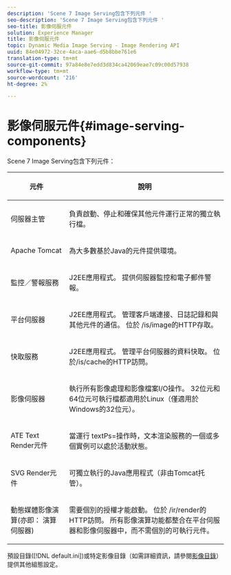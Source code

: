 ```yaml
---
description: 'Scene 7 Image Serving包含下列元件 '
seo-description: 'Scene 7 Image Serving包含下列元件 '
seo-title: 影像伺服元件
solution: Experience Manager
title: 影像伺服元件
topic: Dynamic Media Image Serving - Image Rendering API
uuid: 84e04972-32ce-4aca-aae6-d5b8bbe761e6
translation-type: tm+mt
source-git-commit: 97a84e8e7edd3d834ca42069eae7c09c00d57938
workflow-type: tm+mt
source-wordcount: '216'
ht-degree: 2%

---
```



# 影像伺服元件{#image-serving-components}

Scene 7 Image Serving包含下列元件：

<table id="table_534AF33FE5C4453EACAE0DF35E8E3B63"> 
 <thead> 
  <tr> 
   <th colname="col1" class="entry"> <p>元件 </p> </th> 
   <th colname="col2" class="entry"> <p>說明 </p> </th> 
  </tr>
 </thead>
 <tbody> 
  <tr> 
   <td colname="col1"> <p>伺服器主管 </p> </td> 
   <td colname="col2"> <p>負責啟動、停止和確保其他元件運行正常的獨立執行檔。 </p> </td> 
  </tr> 
  <tr> 
   <td colname="col1"> <p>Apache Tomcat </p> </td> 
   <td colname="col2"> <p>為大多數基於Java的元件提供環境。 </p> </td> 
  </tr> 
  <tr> 
   <td colname="col1"> <p>監控／警報服務 </p> </td> 
   <td colname="col2"> <p>J2EE應用程式。 提供伺服器監控和電子郵件警報。 </p> </td> 
  </tr> 
  <tr> 
   <td colname="col1"> <p>平台伺服器 </p> </td> 
   <td colname="col2"> <p>J2EE應用程式。 管理客戶端連接、日誌記錄和與其他元件的通信。 位於<span class="filepath"> /is/image</span>的HTTP存取。 </p> </td> 
  </tr> 
  <tr> 
   <td colname="col1"> <p>快取服務 </p> </td> 
   <td colname="col2"> <p>J2EE應用程式。 管理平台伺服器的資料快取。 位於/is/cache的HTTP訪問。 </p> </td> 
  </tr> 
  <tr> 
   <td colname="col1"> <p>影像伺服器 </p> </td> 
   <td colname="col2"> <p>執行所有影像處理和影像檔案I/O操作。 32位元和64位元可執行檔都適用於Linux（僅適用於Windows的32位元）。 </p> </td> 
  </tr> 
  <tr> 
   <td colname="col1"> <p>ATE Text Render元件 </p> </td> 
   <td colname="col2"> <p>當運行<span class="codeph"> textPs=</span>操作時，文本渲染服務的一個或多個實例可以處於活動狀態。 </p> </td> 
  </tr> 
  <tr> 
   <td colname="col1"> <p>SVG Render元件 </p> </td> 
   <td colname="col2"> <p>可獨立執行的Java應用程式（非由Tomcat托管）。 </p> </td> 
  </tr> 
  <tr> 
   <td colname="col1"> <p>動態媒體影像演算(亦即： 演算伺服器) </p> </td> 
   <td colname="col2"> <p>需要個別的授權才能啟動。 位於<span class="filepath"> /ir/render</span>的HTTP訪問。 所有影像演算功能都整合在平台伺服器和影像伺服器中，而不需個別的可執行元件。 </p> </td> 
  </tr> 
 </tbody> 
</table>

預設目錄([!DNL default.ini])或特定影像目錄（如需詳細資訊，請參閱[影像目錄](../../is-api/image-catalog/image-serving-api-ref/c-image-catalog-reference/c-overview/c-overview.md#concept-9ce2b6a133de45f783e95cabc5810ac3)）提供其他組態設定。
